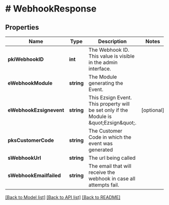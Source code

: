 # # WebhookResponse

## Properties

Name | Type | Description | Notes
------------ | ------------- | ------------- | -------------
**pkiWebhookID** | **int** | The Webhook ID. This value is visible in the admin interface. |
**eWebhookModule** | **string** | The Module generating the Event. |
**eWebhookEzsignevent** | **string** | This Ezsign Event. This property will be set only if the Module is \&quot;Ezsign\&quot;. | [optional]
**pksCustomerCode** | **string** | The Customer Code in which the event was generated |
**sWebhookUrl** | **string** | The url being called |
**sWebhookEmailfailed** | **string** | The email that will receive the webhook in case all attempts fail. |

[[Back to Model list]](../../README.md#models) [[Back to API list]](../../README.md#endpoints) [[Back to README]](../../README.md)
